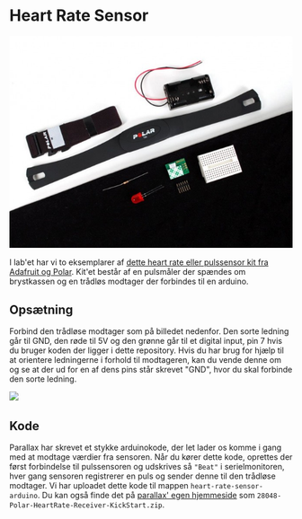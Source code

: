# Heart Rate Sensor

![](/assets/heart-rate-sensor.jpg)

I lab'et har vi to eksemplarer af [dette heart rate eller pulssensor kit fra Adafruit og Polar](https://www.adafruit.com/product/1077). Kit'et består af en pulsmåler der spændes om brystkassen og en trådløs modtager der forbindes til en arduino.

## Opsætning
Forbind den trådløse modtager som på billedet nedenfor. Den sorte ledning går til GND, den røde til 5V og den grønne går til et digital input, pin 7 hvis du bruger koden der ligger i dette repository. Hvis du har brug for hjælp til at orientere ledningerne i forhold til modtageren, kan du vende denne om og se at der ud for en af dens pins står skrevet "GND", hvor du skal forbinde den sorte ledning.

![](/assets/opsætning.jpg)


## Kode
Parallax har skrevet et stykke arduinokode, der let lader os komme i gang med at modtage værdier fra sensoren. Når du kører dette kode, oprettes der først forbindelse til pulssensoren og udskrives så ```"Beat"``` i serielmonitoren, hver gang sensoren registrerer en puls og sender denne til den trådløse modtager.
Vi har uploadet dette kode til mappen ```heart-rate-sensor-arduino```. Du kan også finde det på [parallax' egen hjemmeside](http://learn.parallax.com/KickStart) som  ```28048-Polar-HeartRate-Receiver-KickStart.zip```.
